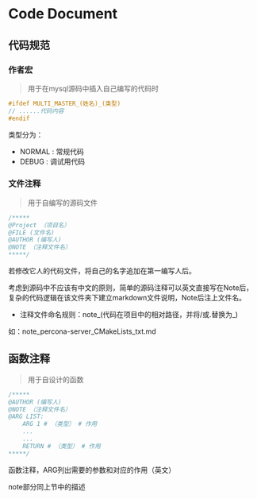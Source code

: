 # Code Document

## 代码规范

### 作者宏

> 用于在mysql源码中插入自己编写的代码时

```c++
#ifdef MULTI_MASTER_(姓名)_(类型)
// ......代码内容
#endif
```

类型分为：

+ NORMAL : 常规代码
+ DEBUG : 调试用代码

### 文件注释

> 用于自编写的源码文件

```c++
/*****
@Project （项目名） 
@FILE (文件名)
@AUTHOR (编写人)
@NOTE （注释文件名）
*****/
```

若修改它人的代码文件，将自己的名字追加在第一编写人后。

考虑到源码中不应该有中文的原则，简单的源码注释可以英文直接写在Note后，复杂的代码逻辑在该文件夹下建立markdown文件说明，Note后注上文件名。

+ 注释文件命名规则：note_(代码在项目中的相对路径，并将/或.替换为\_)

如：note_percona-server_CMakeLists_txt.md

## 函数注释

> 用于自设计的函数

```C++
/***** 
@AUTHOR (编写人)
@NOTE （注释文件名）
@ARG LIST:
	ARG 1 # （类型） # 作用
	...
	...
	RETURN # （类型） # 作用
*****/
```

函数注释，ARG列出需要的参数和对应的作用（英文）

note部分同上节中的描述